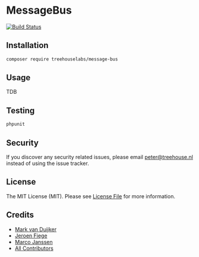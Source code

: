 MessageBus
==========

[![Build Status][ico-travis]][link-travis]

## Installation

```sh
composer require treehouselabs/message-bus
```

## Usage

TDB

## Testing

``` bash
phpunit
```

## Security

If you discover any security related issues, please email peter@treehouse.nl instead of using the issue tracker.


## License

The MIT License (MIT). Please see [License File](LICENSE.md) for more information.


## Credits

- [Mark van Duijker][link-mark]
- [Jeroen Fiege][link-jeroen]
- [Marco Janssen][link-marco]
- [All Contributors][link-contributors]

[ico-travis]: https://travis-ci.org/treehouselabs/message-bus.svg?branch=master

[link-travis]: https://travis-ci.org/treehouselabs/message-bus
[link-mark]: https://github.com/mvanduijker
[link-jeroen]: https://github.com/fieg
[link-marco]: https://github.com/marcojanssen
[link-contributors]: ../../contributors
